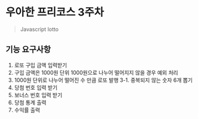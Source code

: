# 우아한 프리코스 3주차
> Javascript lotto

## 기능 요구사항
1. 로또 구입 금액 입력받기
2. 구입 금액은 1000원 단위 1000원으로 나누어 떨어지지 않을 경우 예외 처리
3. 1000원 단위로 나누어 떨어진 수 만큼 로또 발행
  3-1. 중복되지 않는 숫자 6개 뽑기
4. 당첨 번호 입력 받기
5. 보너스 번호 입력 받기
6. 당첨 통계 출력
7. 수익률 출력
